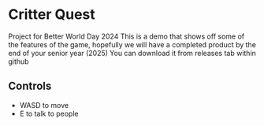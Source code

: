 # Critter Quest
Project for Better World Day 2024
This is a demo that shows off some of the features of the game, hopefully we will have a completed product by the end of your senior year (2025)
You can download it from releases tab within github
## Controls
* WASD to move
* E to talk to people
